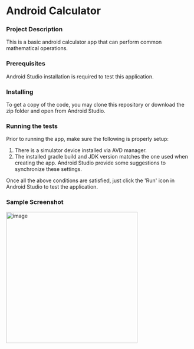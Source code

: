 # Android Calculator

### Project Description
This is a basic android calculator app that can perform common mathematical operations.

### Prerequisites

Android Studio installation is required to test this application.

### Installing

To get a copy of the code, you may clone this repository or download the zip folder and open from Android Studio. 

### Running the tests

Prior to running the app, make sure the following is properly setup:

1. There is a simulator device installed via AVD manager.
2. The installed gradle build and JDK version matches the one used when creating the app. Android Studio provide some suggestions to synchronize these settings.

Once all the above conditions are satisfied, just click the 'Run' icon in Android Studio to test the application.

### Sample Screenshot

<img width="356" alt="image" src="https://user-images.githubusercontent.com/22863383/140436123-7bc3e6bb-54b1-477f-8f84-2f4ec14fb1a7.png">


